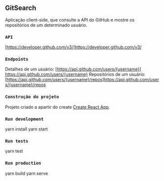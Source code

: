 

## GitSearch

Aplicação client-side, que consulte a API do GitHub e mostre os repositórios de um determinado usuário.


### `API`

[https://developer.github.com/v3/]https://developer.github.com/v3/

### `Endpoints`

Detalhes de um usuário: [https://api.github.com/users/{username}] https://api.github.com/users/{username}
Repositórios de um usuário: [https://api.github.com/users/{username}/repos]https://api.github.com/users/{username}/repos

### `Construção do projeto`

Projeto criado a apartir do create [Create React App](https://github.com/facebook/create-react-app).

### `Run development`

yarn install
yarn start

### `Run tests`

yarn test

### `Run production`

yarn build
yarn serve



